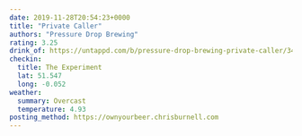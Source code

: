 ```yaml
---
date: 2019-11-28T20:54:23+0000
title: "Private Caller"
authors: "Pressure Drop Brewing"
rating: 3.25
drink_of: https://untappd.com/b/pressure-drop-brewing-private-caller/3498296
checkin:
  title: The Experiment
  lat: 51.547
  long: -0.052
weather:
  summary: Overcast
  temperature: 4.93
posting_method: https://ownyourbeer.chrisburnell.com
---
```

